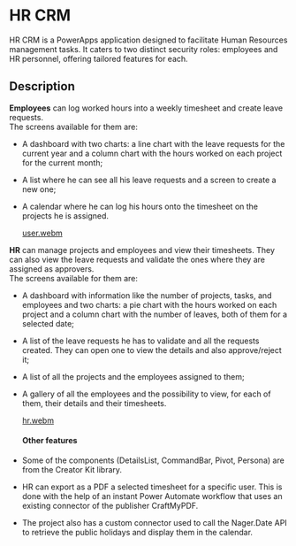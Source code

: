 # HR CRM

HR CRM is a PowerApps application designed to facilitate Human Resources management tasks. It caters to two distinct security roles: employees and HR personnel, offering tailored features for each.

## Description

**Employees** can log worked hours into a weekly timesheet and create leave requests.<br>
The screens available for them are:
- A dashboard with two charts: a line chart with the leave requests for the current year and a column chart with the hours worked on each project for the current month;
- A list where he can see all his leave requests and a screen to create a new one;
- A calendar where he can log his hours onto the timesheet on the projects he is assigned.

  [user.webm](https://github.com/CristinaM02/PowerApps-HR-CRM/assets/48758460/2bbe1dad-495d-40ae-a55b-84f573a46969)


**HR** can manage projects and employees and view their timesheets. They can also view the leave requests and validate the ones where they are assigned as approvers.<br>
The screens available for them are:
- A dashboard with information like the number of projects, tasks, and employees and two charts: a pie chart with the hours worked on each project and a column chart with the number of leaves, both of them for a selected date;
- A list of the leave requests he has to validate and all the requests created. They can open one to view the details and also approve/reject it;
- A list of all the projects and the employees assigned to them;
- A gallery of all the employees and the possibility to view, for each of them, their details and their timesheets.

  [hr.webm](https://github.com/CristinaM02/PowerApps-HR-CRM/assets/48758460/9fcc8ccb-3134-4804-9051-5955dc7257cc)


  #### Other features
- Some of the components (DetailsList, CommandBar, Pivot, Persona) are from the Creator Kit library.
- HR can export as a PDF a selected timesheet for a specific user. This is done with the help of an instant Power Automate workflow that uses an existing connector of the publisher CraftMyPDF.
- The project also has a custom connector used to call the Nager.Date API to retrieve the public holidays and display them in the calendar.
